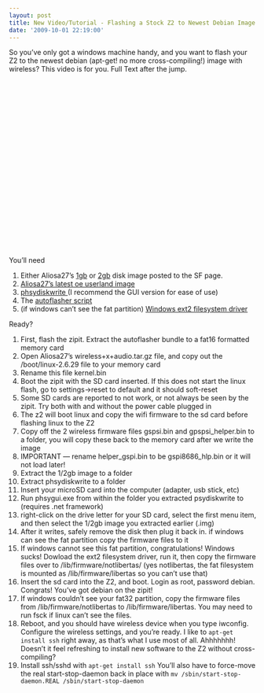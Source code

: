 ```yaml
---
layout: post
title: New Video/Tutorial - Flashing a Stock Z2 to Newest Debian Image (Windows edition)
date: '2009-10-01 22:19:00'
---
```



So you’ve only got a windows machine handy, and you want to flash your Z2 to the newest debian (apt-get! no more cross-compiling!) image with wireless? This video is for you. Full Text after the jump.

<object height="344" width="425"><param name="movie" value="http://www.youtube.com/v/txUFH7uPh7A&hl=en&fs=1"></param><param name="allowFullScreen" value="true"></param><param name="allowscriptaccess" value="always"></param><embed allowfullscreen="true" allowscriptaccess="always" height="344" src="http://www.youtube.com/v/txUFH7uPh7A&hl=en&fs=1" type="application/x-shockwave-flash" width="425"></embed></object>

You’ll need

1. Either Aliosa27’s [1gb](http://openzipit.svn.sourceforge.net/viewvc/openzipit/debian/debianZ2-1G-image.rar) or [2gb](http://openzipit.svn.sourceforge.net/viewvc/openzipit/debianZ2-diskimage-2G.rar?revision=36&pathrev=36) disk image posted to the SF page.
2. [Aliosa27’s latest oe userland image](http://aliosa27.net/projects/zipit2/zipit2-audio+x+mouse.gz)
3. [phsydiskwrite ](http://m0n0.ch/wall/physdiskwrite.php) (I recommend the GUI version for ease of use)
4. The [autoflasher script](http://sourceforge.net/projects/openzipit/files/autoflasher/r2/AutoFlasher-r2.zip/download)
5. (if windows can’t see the fat partition) [Windows ext2 filesystem driver](http://sourceforge.net/projects/ext2fsd/files/Ext2fsd/0.48/Ext2Fsd-0.48.exe/download)

Ready?

1. First, flash the zipit. Extract the autoflasher bundle to a fat16 formatted memory card
2. Open Aliosa27’s wireless+x+audio.tar.gz file, and copy out the /boot/linux-2.6.29 file to your memory card
3. Rename this file kernel.bin
4. Boot the zipit with the SD card inserted. If this does not start the linux flash, go to settings->reset to default and it should soft-reset
5. Some SD cards are reported to not work, or not always be seen by the zipit. Try both with and without the power cable plugged in
6. The z2 will boot linux and copy the wifi firmware to the sd card before flashing linux to the Z2
7. Copy off the 2 wireless firmware files gspsi.bin and gpspsi_helper.bin to a folder, you will copy these back to the memory card after we write the image
8. IMPORTANT — rename helper_gspi.bin to be gspi8686_hlp.bin or it will not load later!
9. Extract the 1/2gb image to a folder
10. Extract phsydiskwrite to a folder
11. Insert your microSD card into the computer (adapter, usb stick, etc)
12. Run phsygui.exe from within the folder you extracted psydiskwrite to (requires .net framework)
13. right-click on the drive letter for your SD card, select the first menu item, and then select the 1/2gb image you extracted earlier (.img)
14. After it writes, safely remove the disk then plug it back in. if windows can see the fat partition copy the firmware files to it
15. If windows cannot see this fat partition, congratulations! Windows sucks! Dowload the ext2 filesystem driver, run it, then copy the firmware files over to /lib/firmware/notlibertas/ (yes notlibertas, the fat filesystem is mounted as /lib/firmware/libertas so you can’t use that)
16. Insert the sd card into the Z2, and boot. Login as root, password debian. Congrats! You’ve got debian on the zipit!
17. If windows couldn’t see your fat32 partition, copy the firmware files from /lib/firmware/notlibertas to /lib/firmware/libertas. You may need to run fsck if linux can’t see the files.
18. Reboot, and you should have wireless device when you type iwconfig. Configure the wireless settings, and you’re ready. I like to `apt-get install ssh` right away, as that’s what I use most of all. Ahhhhhhh! Doesn’t it feel refreshing to install new software to the Z2 without cross-compiling?
19. Install ssh/sshd with `apt-get install ssh` You’ll also have to force-move the real start-stop-daemon back in place with `mv /sbin/start-stop-daemon.REAL /sbin/start-stop-daemon`


